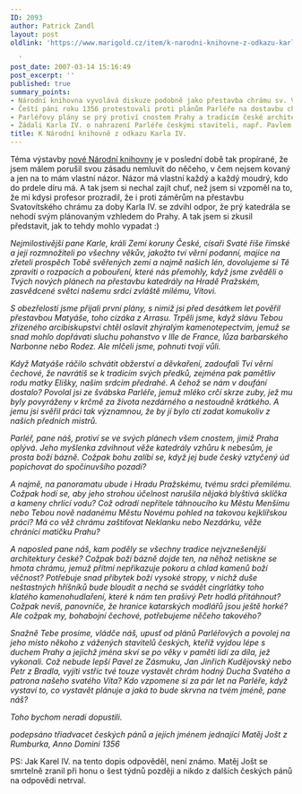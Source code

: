 ```yaml
---
ID: 2093
author: Patrick Zandl
layout: post
oldlink: 'https://www.marigold.cz/item/k-narodni-knihovne-z-odkazu-karla-iv

  '
post_date: 2007-03-14 15:16:49
post_excerpt: ''
published: true
summary_points:
- Národní knihovna vyvolává diskuze podobně jako přestavba chrámu sv. Víta.
- Čeští páni roku 1356 protestovali proti plánům Parléře na dostavbu chrámu.
- Parléřovy plány se prý protiví cnostem Prahy a tradicím české architektury.
- Žádali Karla IV. o nahrazení Parléře českými staviteli, např. Pavlem ze Zásmuku.
title: K Národní knihovně z odkazu Karla IV.
---
```


Téma výstavby <a href="http://www.stream.cz/clanek/471-libi-se-superknihovna-za-2-miliardy">nové Národní knihovny</a> je v poslední době tak propírané, že jsem málem porušil svou zásadu nemluvit do něčeho, v čem nejsem kovaný a jen na to mám vlastní názor. Názor má vlastní každý a každý moudrý, kdo do prdele díru má. A tak jsem si nechal zajít chuť, než jsem si vzpoměl na to, že mi kdysi profesor prozradil, že i proti záměrům na přestavbu Svatovítského chrámu za doby Karla IV. se zdvihl odpor, že prý katedrála se nehodí svým plánovaným vzhledem do Prahy. A tak jsem si zkusil představit, jak to tehdy mohlo vypadat :)

<i>
Nejmilostivější pane Karle,  králi Zemí koruny České, císaři Svaté říše římské a její rozmnožiteli po všechny věkův, jakožto tví věrní podanní, majíce na zřeteli prospěch Tobě svěřených zemí a najmě našich lén, dovolujeme si Tě zpraviti o rozpacích a pobouření, které nás přemohly, když jsme zvěděli o Tvých nových plánech na přestavbu katedrály na Hradě Pražském, zasvědcené světci našemu srdci zvláště milému, Vítovi.

S obezřelostí jsme přijali první plány, s nimiž jsi před desátkem let pověřil přestavbou Matyáše, toho cizáka z Arrasu. Trpěli jsme, když slávu Tebou zřízeného arcibiskupství chtěl oslavit zhýralým kamenotepectvím, jemuž se snad mohlo dopřávati sluchu pohanstvo v Ille de France, lůza barbarského Narbonne nebo Rodez. Ale mlčeli jsme, pohnuti tvojí vůli. 

Když Matyáše ráčilo schvátit obžerství a děvkaření, zadoufali Tví věrní čechové, že navrátíš se k tradicím svých předků, zejména pak pamětliv rodu matky Elišky, našim srdcím předrahé. A čehož se nám v doufání dostalo? Povolal jsi ze švábska Parléře, jemuž mléko crčí skrze zuby, jež mu byly povyráženy v krčmě za života nezdárného a nestoudně krátkého. A jemu jsi svěřil práci tak významnou, že by jí bylo ctí zadat komukoliv z našich předních mistrů. 

Parléř, pane náš, protiví se ve svých plánech všem cnostem, jimiž Praha oplývá. Jeho myšlenka zdvihnout věže katedrály vzhůru k nebesům, je prosta boží bázně. Cožpak bohu zalíbí se, když jej  bude český vztyčený úd popichovat do spočinuvšího pozadí? 

A najmě, na panoramatu ubude i Hradu Pražskému, tvému srdci přemilému. Cožpak hodí se, aby jeho strohou účelnost narušila nějaká blyštivá sklíčka a kameny chrlící vodu? Což odradí nepřítele táhnoucího ku Městu Menšímu nebo Tebou nově nadanému Městu Novému pohled na takovou kejklířskou práci? Má co věž chrámu zaštiťovat Neklanku nebo Nezdárku, věže chránící matičku Prahu?

A naposled pane náš, kam poděly se všechny tradice nejvznešenější architektury české? Cožpak boží bázně dojde ten, na něhož netiskne se hmota chrámu, jemuž přítmí nepřikazuje pokoru a chlad kamenů boží věčnost? Potřebuje snad příbytek boží vysoké stropy, v nichž duše neštastných hříšníků bude bloudit a nechá se svádět cingrlátky toho klatého kamenohudlaření, které k nám ten prašivý Petr hodlá přitáhnout? Cožpak nevíš, panovníče, že hranice katarských modlářů jsou ještě horké? Ale cožpak my, bohabojní čechové, potřebujeme něčeho takového?

Snažně Tebe prosíme, vládče náš, upusť od plánů Parléřových a povolej na jeho místo někoho z vážených stavitelů českých, kteříž vyjdou lépe s duchem Prahy a jejichž jména skví se po věky v paměti lidí za díla, jež vykonali. Což nebude lepší Pavel ze Zásmuku, Jan Jinřich Kudějovský nebo Petr z Bradla, vyjíti vstříc tvé touze vystavět chrám hodný Ducha Svatého a patrona našeho svatého Víta? Kdo vzpomene si za pár let na Parléře, když vystaví to, co vystavět plánuje a jaká to bude skrvna na tvém jméně, pane náš?

Toho bychom neradi dopustili. 

podepsáno třiadvacet českých pánů a jejich jménem jednající Matěj Jošt z Rumburka, Anno Domini 1356
</i>

PS: Jak Karel IV. na tento dopis odpověděl, není známo. Matěj Jošt se smrtelně zranil při honu o šest týdnů později a nikdo z dalších českých pánů na odpovědi netrval.